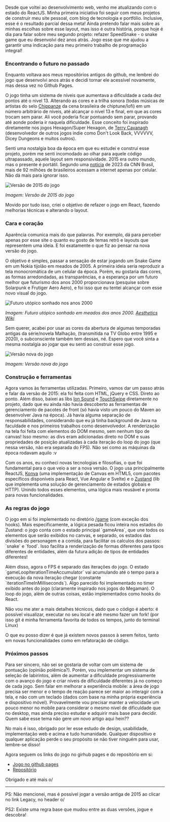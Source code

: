 Desde que voltei ao desenvolvimento web, venho me atualizando com o estado
do ReactJS. Minha primeira iniciativa foi seguir com meus projetos de construir meu
site pessoal, com blog de tecnologia e portfólio. Inclusive, esse é o resultado parcial
dessa meta! Ainda pretendo falar mais sobre as minhas escolhas sobre esse layout, mas
isso é outra história, porque hoje é dia para falar sobre meu segundo projeto: refazer SpeedSnake - o snake
game que eu desenvolvi dez anos atrás. Jogo esse que me ajudou a garantir uma indicação
para meu primeiro trabalho de programação integral!

### Encontrando o futuro no passado

Enquanto voltava aos meus repositórios antigos do github, me lembrei do jogo que desenvolvi anos
atrás e decidi tornar ele acessível novamente, mas dessa vez no Github Pages.

O jogo tinha um sistema de níveis que aumentava a dificuldade a cada dez pontos até o nivel 13.
Alterando as cores e a trilha sonora (todas músicas de artistas do selo [Chippanze](https://chippanze.bandcamp.com/music)
da cena brasileira de chiptune/lofi) em um número arbitrário de níveis, até alcançar o nível 13 e final, em que
as cores trocam sem parar. Ali você poderia ficar pontuando sem parar, provando até aonde poderia ir naquela dificuldade.
Esse conceito foi inspirado diretamente nos jogos Hexagon/Super Hexagon, de
[Terry Cavanagh](https://terrycavanaghgames.com/) (desenvolvedor de outros jogos indie como Don't Look Back,
VVVVVV, Dicey Dungeons e muitos outros).

Senti uma nostalgia boa da época em que eu estudei e construí esse projeto, porém me senti incomodado ao olhar para
aquele código ultrapassado, aquele layout sem responsividade. 2015 era outro mundo, mas o presente é portátil.
Segundo uma [notícia](https://www.cnnbrasil.com.br/tecnologia/mais-de-92-milhoes-de-brasileiros-acessam-a-internet-apenas-pelo-celular-diz-pesquisa/)
de 2023 da CNN Brasil, mais de 92 milhões de brasileiros acessam a internet apenas por celular. Não dá mais para ignorar isso.

![Versão de 2015 do jogo](/portfolio/content/image/old-speed-snake-game.jpg)

*Imagem: Versão de 2015 do jogo*

Movido por tudo isso, criei o objetivo de refazer o jogo em React, fazendo melhorias técnicas e alterando o layout.

### Cara e coração

Aparência comunica mais do que palavras. Por exemplo, dá para perceber apenas por esse site
o quanto eu gosto de temas retrô e layouts que representem uma ideia. E foi exatamente o que
fiz ao pensar na nova versão do jogo.

O objetivo é simples, passar a sensação de estar jogando um Snake Game em um Nokia tijolão em meados
de 2005. A primeira ideia seria reproduzir a tela monocromática de um celular da época.
Porém, eu gostaria das cores, as formas arredondadas, as transparências, e a esperança por um futuro
melhor que futurismo dos anos 2000 proporcionava (pesquise sobre Solarpunk e Frutiger Aero Aero),
e foi isso que eu tentei alcançar com esse novo visual do jogo.

![Futuro utópico sonhado nos anos 2000](/portfolio/content/image/frutiger-eco.png)

*Imagem: Futuro utópico sonhado em meados dos anos 2000. [Aesthetics Wiki](https://aesthetics.fandom.com/wiki/Frutiger_Aero)*

Sem querer, acabei por usar as cores da abertura de algumas temporadas antigas da série/novela Malhação,
(transmitida na TV Globo entre 1995 e 2020), o subconsciente também tem dessas, né. Espero que você
sinta a mesma nostalgia ao jogar que eu senti ao construir esse jogo.

![Versão nova do jogo](/portfolio/content/image/new-speed-snake-game.jpg)

*Imagem: Versão nova do jogo*

### Construção e ferramentas

Agora vamos às ferramentas utilizadas. Primeiro, vamos dar um passo atrás e falar da versão de 2015: ela foi
feita com HTML, jQuery e CSS. Direto ao ponto. Além disso, baixei as libs [Ion Sound](https://github.com/IonDen/ion.sound)
e [TouchSwipe](https://github.com/mattbryson/TouchSwipe-Jquery-Plugin) diretamente no projeto, dado
que eu ainda não havia descoberto as ferramentas de gerenciamento de pacotes de front (só havia visto um pouco
do Maven ao desenvolver Java na época). Já havia alguma separação de responsabilidades, considerando que eu
já tinha background de Java na faculdade e nos primeiros trabalhos como desenvolvedor. A renderização na tela
foi feita com elementos do DOM mesmo, sem nenhum tipo de canvas! Isso mesmo: as divs eram adicionadas direto no DOM
e suas propriedades de posição atualizadas à cada iteração do loop do jogo (que nessa versão, não era separada do FPS).
Não sei como as máquinas da época rodavam aquilo :v

Com os anos, eu conheci novas tecnologias e filosofias, o que foi fundamental para o que veio a ser a nova versão.
O jogo usa principalmente ReactJS, [Konva](https://github.com/konvajs/konva) (uma implementação de Canvas em HTML5,
com pacotes específicos disponíveis para React, Vue Angular e Svelte) e o [Zustand](https://github.com/pmndrs/zustand)
(lib que implementa uma solução de gerenciamento de estados globais e HTTP). Unindo todos esses elementos, uma lógica
mais reusável e pronta para novas funcionalidades.

### As regras do jogo

O jogo em si foi implementado no diretório [/game](https://github.com/VictorHugoBatista/SpeedSnake/tree/master/src/game)
(com exceção dos hooks). Mais especificamente, a lógica pesada ficou inteira nos estados do Zustand: o jogo conta com
o estado principal \`gameArea\`, que une todos os elementos que serão exibidos no canvas, e separado, os estados das
divisões do personagem e a comida, para facilitar os calculos dos passos: \`snake\` e \`food\`. Isso facilita
a renderização de formas diferentes para tipos diferentes de entidades, além da futura adição de tipos de entidades diferentes!

Além disso, agora o FPS é separado das iterações do jogo. O estado \`gameLoopIterationTimeAccumulator\` vai acumulando
até o tempo para a execução da nova iteração chegar (constante \`iterationTimeInMilliseconds\`). Algo parecido foi
implementado no timer exibido antes do jogo (claramente inspirado nos jogos do Megaman). O loop do jogo, além de outras
coisas, estão implementados como hooks do React.

Não vou me ater a mais detalhes técnicos, dado que o código é aberto: é possível visualizar, executar no seu local e até
mesmo fazer um fork! (por isso git é minha ferramenta favorita de todos os tempos, junto do terminal Linux)

O que eu posso dizer é que já existem novos passos à serem feitos, tanto em novas funcionalidades como em refatoração
de código.

### Próximos passos

Para ser sincero, não sei se gostaria de voltar com um sistema de pontuação (opinião polêmica?). Porém, vou implementar
um sistema de seleção de labirintos, além de aumentar a dificuldade progressivamente com o avanço do jogo e
criar níveis de dificuldade diferentes já no começo de cada jogo. Sem falar em melhorar a experiência mobile: a área de
jogo precisa ser menor e o tempo de reação parece ser maior ao interagir com a tela, e não com um teclado (dados com
base na minha própria experiência e dispositivo móvel). Provavelmente vou precisar manter a velocidade um pouco
menor no mobile para considerar o mesmo nível de dificuldade que no desktop, mas ainda preciso estudar e adquirir mais
base para decidir. Quem sabe esse tema não gere um novo artigo aqui hein??

No mais é isso, obrigado por ler esse estudo de design, usabilidade, implementação web e acima e tudo humanidade. Qualquer
dispositivo e qualquer aplicação perde o seu propósito se não tiver ninguém para usar, lembre-se disso!

Agora seguem os links do jogo no girhub pages e do repositório em si:

 - [Jogo no github pages](https://victorhugobatista.github.io/SpeedSnake/)
 - [Repositório](https://github.com/VictorHugoBatista/SpeedSnake)
 
Obrigado e até mais o/
 
--------
 
PS: Não mencionei, mas é possível jogar a versão antiga de 2015 ao clicar no link Legacy, no header o/
 
PS2: Existe uma regra base que mudou entre as duas versões, jogue e descobra!